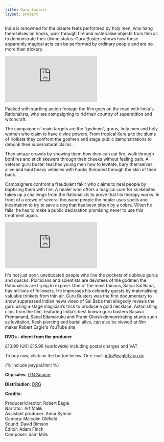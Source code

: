 ```yaml
---
title: Guru Busters
layout: project
---
```


India is renowned for the bizarre feats performed by holy men, who hang themselves on hooks, walk through fire and materialise objects from thin air to demonstrate their divine status. Guru Busters shows how these apparently magical acts can be performed by ordinary people and are no more than trickery.

<div class='video-container'>
<iframe class='video' src="https://player.vimeo.com/video/352879208?byline=0&portrait=0" frameborder="0" allow="autoplay; fullscreen" allowfullscreen></iframe>
</div>

Packed with startling action footage the film goes on the road with India's Rationalists, who are campaigning to rid their country of superstition and witchcraft.

The campaigners' main targets are the “godmen”, gurus, holy men and holy women who claim to have divine powers. From tropical Kerala to the slums of Kolkata they confront the godmen and stage public demonstrations to debunk their supernatural claims.

They amaze crowds by showing them how they can eat fire, walk through bonfires and stick skewers through their cheeks without feeling pain. A veteran guru buster teaches young men how to levitate, bury themselves alive and haul heavy vehicles with hooks threaded through the skin of their back.

Campaigners confront a fraudulent fakir who claims to heal people by baptising them with fire. A healer who offers a magical cure for snakebites takes up a challenge from the Rationalists to prove that his therapy works. In front of a crowd of several thousand people the healer uses spells and incantation to try to save a dog that has been bitten by a cobra. When he fails, he has to make a public declaration promising never to use this treatment again.

<div class='video-container'>
<iframe class='video' src="https://player.vimeo.com/video/352879776?byline=0&portrait=0" frameborder="0" allow="autoplay; fullscreen" allowfullscreen></iframe>
</div>

It's not just poor, uneducated people who line the pockets of dubious gurus and quacks. Politicians and scientists are devotees of the godmen the Rationalists are trying to expose. One of the most famous, Satya Sai Baba, has millions of followers. He impresses his celebrity guests by materialising valuable trinkets from thin air. Guru Busters was the first documentary to show suppressed Indian news video of Sai Baba that allegedly reveals the guru using a stage magician’s trick to produce a gold necklace. Astonishing clips from the film, featuring India's best known guru busters Basava Premanand, Sanal Edamaruku and Prabir Ghosh demonstrating stunts such as levitation, flesh piercing and burial alive, can also be viewed at film maker Robert Eagle's YouTube site

**DVDs - direct from the producer**

£13.99 (UK) £15.99 (worldwide) including postal charges and VAT

To buy now, click on the button below. Or e-mail: <a href="mailto:info@eagletv.co.uk">info@eagletv.co.uk</a>

{% include paypal.html %}

**Clip sales**: <a href="https://www.itn.co.uk/brands/archive-footage-sales/" target="_blank">ITN Source</a>

**Distribution**: <a href="https://www.drg.tv" target="_blank">DRG</a>

**Credits:**

Producer/director: Robert Eagle<br>
Narrator: Art Malik<br>
Assistant producer: Anna Symon<br>
Camera: Malcolm Oldfield<br>
Sound: David Bimson<br>
Editor: Adam Finch<br>
Composer: Sam Mills<br>
